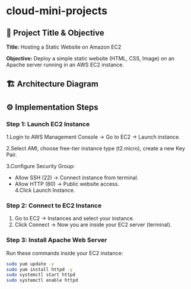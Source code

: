 # cloud-mini-projects

## 📌 Project Title & Objective

**Title:** Hosting a Static Website on Amazon EC2

**Objective:** Deploy a simple static website (HTML, CSS, Image) on an Apache server running in an AWS EC2 instance.


## 🏗️ Architecture Diagram






## ⚙️ Implementation Steps

### Step 1: Launch EC2 Instance

1.Login to AWS Management Console → Go to EC2 → Launch instance.

2.Select AMI, choose free-tier instance type (t2.micro), create a new Key Pair.

3.Configure Security Group:  
   - Allow SSH (22) → Connect instance from terminal.  
   - Allow HTTP (80) → Public website access.  
4.Click Launch Instance.  


### Step 2: Connect to EC2 Instance

1. Go to EC2 → Instances and select your instance.
2. Click Connect → Now you are inside your EC2 server (terminal).

### Step 3: Install Apache Web Server  
Run these commands inside your EC2 instance:  

```bash
sudo yum update -y
sudo yum install httpd -y
sudo systemctl start httpd
sudo systemctl enable httpd


